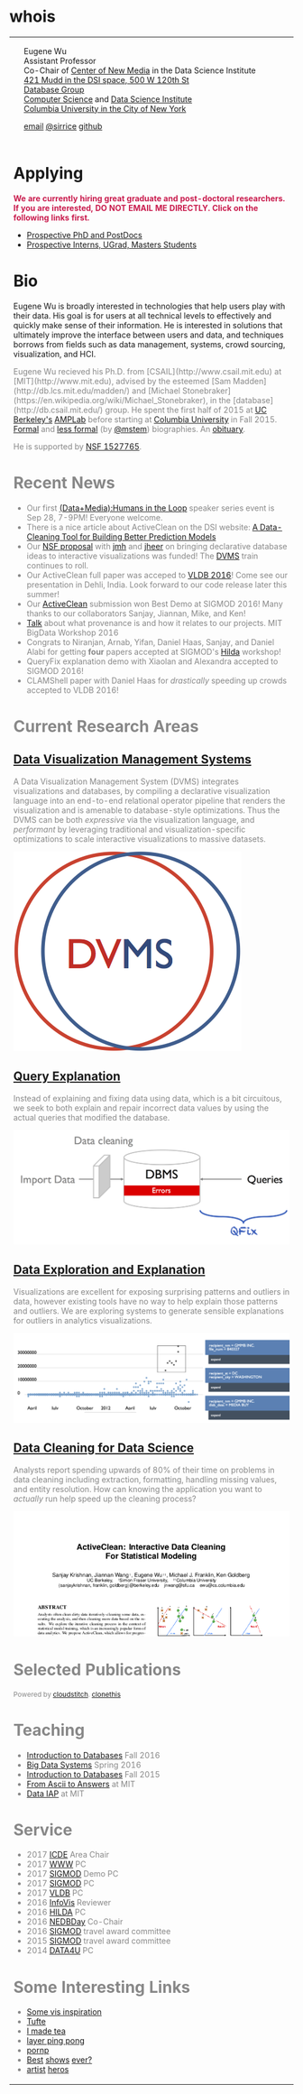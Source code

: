 

# whois

<div class="section">
<table class='row'><tr>

  <td class="thumb">
    <div title="hello world" id="mypic"></div>
  </td>
  <td>

  <p id="address">
    Eugene Wu<br/>
    Assistant Professor<br/>
    <span class="small">
      <!--OH: Weds 4-5PM<br/>-->
      <!--7LW1A CEPSR-->
      Co-Chair of <a href="http://datascienceinstitute.github.io">Center of New Media</a> in the Data Science Institute<br/>
      <a href="./images/map.png">421 Mudd in the DSI space, 500 W 120th St</a><br/>
      <a href="http://cudbg.github.io/">Database Group</a><br/>
      <a href="http://www.cs.columbia.edu/">Computer Science</a> and <a href="http://datascience.columbia.edu/">Data Science Institute</a><br/>
      <a href="http://www.columbia.edu">Columbia University in the City of New York</a>
    </span>
  </p>
  <p id="contacts">
    <a href="mailto:ewu@cs.columbia.edu">email</a>
    <a href="https://twitter.com/sirrice">@sirrice</a>
    <a href="http://github.com/sirrice">github</a>  
  </p>
  </td>
  </tr>
  <tr> <td colspan=2>

</div>

# Applying

<span style="font-weight: bold; color: rgb(201, 27, 77); width: 100%; padding-top: 10px; padding-bottom: 10px">
  We are currently hiring great graduate and post-doctoral researchers.  If you are interested, DO NOT EMAIL ME DIRECTLY.  Click on the following links first.
</span>
  

* [Prospective PhD and PostDocs](./applying.html)
* [Prospective Interns, UGrad, Masters Students](https://docs.google.com/forms/d/1-s1SwcpY0WBnRrzlrQfSrcxSCeOAymOHfU-sHroUXfU/viewform)

# Bio


Eugene Wu is broadly interested in technologies that help users play with
their data.  His goal is for users at all technical
levels to effectively and quickly make sense of their information.
He is interested in solutions that ultimately improve the interface between
users and data, and techniques borrows from fields such as data management, 
systems, crowd sourcing, visualization, and HCI.


<span style="color: #888;">
  Eugene Wu recieved his Ph.D. from  [CSAIL](http://www.csail.mit.edu)
  at [MIT](http://www.mit.edu),
  advised by the esteemed [Sam Madden](http://db.lcs.mit.edu/madden/) and 
  [Michael Stonebraker](https://en.wikipedia.org/wiki/Michael_Stonebraker),
  in the [database](http://db.csail.mit.edu/) group.
  He spent the first half of 2015 at <a href="http://www.cs.berkeley.edu">UC Berkeley's</a> <a href="https://amplab.cs.berkeley.edu">AMPLab</a>
  before starting at <a href="http://www.cs.columbia.edu">Columbia University</a> in Fall 2015.
  <a href="http://www.cs.columbia.edu/2015/wu-profile/">Formal</a> and
  <a href="http://partnews.brownbag.me/2012/02/29/better-know-a-classmate-eugene-wu/">less formal</a> (by
  <a href="http://partnews.brownbag.me/2012/02/29/interview-matt-stempeck-wants-to-change-the-world-with-tech/">@mstem</a>) biographies.
  An <a href="./obit.html">obituary</a>.


  He is supported by [NSF 1527765](http://www.nsf.gov/awardsearch/showAward?AWD_ID=1527765&HistoricalAwards=false).
</span>



# Recent News

* Our first [(Data+Media):Humans in the Loop](https://datascienceinstitute.github.io/) speaker series event is Sep 28, 7-9PM!  Everyone welcome.
* There is a nice article about ActiveClean on the DSI website: [A Data-Cleaning Tool for Building Better Prediction Models](http://datascience.columbia.edu/data-cleaning-tool-building-better-prediction-models)
* Our [NSF proposal](https://nsfdeclarativevis.github.io/NSFDeclarativeVis/) with [jmh](http://db.cs.berkeley.edu/jmh/) and [jheer](http://homes.cs.washington.edu/~jheer/) on bringing declarative database ideas to interactive visualizations was funded!  The [DVMS](./dvms.html) train continues to roll.
* Our ActiveClean full paper was acceped to [VLDB 2016](http://vldb2016.persistent.com/)!  Come see our presentation in Dehli, India.  Look forward to our code release later this summer!
* Our [ActiveClean](/files/papers/activeclean-sigmod16demo.pdf) submission won Best Demo at SIGMOD 2016!  Many thanks to our collaborators Sanjay, Jiannan, Mike, and Ken!
* [Talk](http://sirrice.github.io/files/talks/2016-05-mit-bigdata.pdf) about what provenance is and how it relates to our projects.  MIT BigData Workshop 2016
* Congrats to Niranjan, Arnab, Yifan, Daniel Haas, Sanjay, and Daniel Alabi for getting **four** papers accepted at SIGMOD's [Hilda](http://www.hilda.io) workshop!
* QueryFix explanation demo with Xiaolan and Alexandra accepted to SIGMOD 2016!
* CLAMShell paper with Daniel Haas for _drastically_ speeding up crowds accepted to VLDB 2016!


# Current Research Areas

## [Data Visualization Management Systems](./dvms.html)


A Data Visualization Management System (DVMS) integrates
visualizations and databases, by compiling a declarative visualization
language into an end-to-end relational operator pipeline that renders
the visualization and is amenable to database-style optimizations.
Thus the DVMS can be both <i>expressive</i> via the
visualization language, and <i>performant</i>
by leveraging traditional and visualization-specific
optimizations to scale interactive visualizations to massive
datasets.

<img class="screenshot" id="dvmslogo" src="./images/dvms.png" />

## [Query Explanation](./qfix.html)

Instead of explaining and fixing data using data, which is a bit circuitous,
we seek to both explain and repair incorrect data values by using the actual
queries that modified the database.

<img class="screenshot" id="qfixscreen" src="./images/qfix.png" />



## [Data Exploration and Explanation](./dbwipes.html)

Visualizations are excellent for exposing surprising patterns
and outliers in data, however existing tools have no way to
help explain those patterns and outliers.  We are exploring 
systems to generate sensible explanations for outliers in 
analytics visualizations.

<img class="screenshot" id="scorpionscreen" src="./images/scorpion.png" />


## [Data Cleaning for Data Science](https://activeclean.github.io)

Analysts report spending upwards of 80% of their time on problems in data cleaning including extraction, formatting, handling missing values, and entity resolution. 
How can knowing the application you want to _actually_ run help speed up the cleaning process?

<img class="screenshot" id="samplecleanscreen" src="./images/previews/preview_activeclean-vldb16.png" />




# <span id="pubtitle">Selected Publications</span> 

<div class="section">
  <div id="publications">
    <cloudstitch-handlebars user="sirrice" app="wu-publications"></cloudstitch-handlebars>
  </div>
  <div style="font-size: 9pt">
    Powered by <a href="http://www.cloudstitch.io/">cloudstitch</a>.  
    <a href="https://www.cloudstitch.com/academic/eugene-wu-publications">clonethis</a>
  </div>
</div>





# Teaching

* [Introduction to Databases](http://www.cs.columbia.edu/~coms4111/) Fall 2016
* [Big Data Systems](http://columbia.github.io/systems-bigdata-class/) Spring 2016
* [Introduction to Databases](http://www.cs.columbia.edu/~coms4111/) Fall 2015
* [From Ascii to Answers](http://db.csail.mit.edu/6.885/) at MIT 
* [Data IAP](dataiap.github.io) at MIT



# Service

* 2017 [ICDE](http://icde2017.sdsc.edu/) Area Chair
* 2017 [WWW](http://sigmod2017.org/) PC
* 2017 [SIGMOD](http://sigmod2017.org/) Demo PC
* 2017 [SIGMOD](http://sigmod2017.org/) PC
* 2017 [VLDB](http://www.vldb.org/2017/) PC
* 2016 [InfoVis](http://ieeevis.org/) Reviewer
* 2016 [HILDA](http://hilda.io/2016/) PC
* 2016 [NEDBDay](http://mitdbg.github.io/nedbday/2016) Co-Chair
* 2016 [SIGMOD](http://sigmod2016.org/) travel award committee
* 2015 [SIGMOD](http://sigmod2015.org/) travel award committee
* 2014 [DATA4U](https://sites.google.com/site/data4u2014/) PC






# Some Interesting Links

* [Some vis inspiration](./d3gallery.html)
* [Tufte](http://www.edwardtufte.com)
* [I made tea](http://www.telescopictext.com/)
* [layer ping pong](http://eugenewu.net/layerpp.html)
* [pornp](http://www.pantsornopants.com)
* [Be](http://en.wikipedia.org/wiki/Adventure_Time)[st](https://en.m.wikipedia.org/wiki/Archer_(TV_series))
  [shows](http://www.adultswim.com/videos/rick-and-morty/pilot/)
  [ever?](http://en.wikipedia.org/wiki/Teen_Titans_(TV_series))
* [ar](http://juliakuo.com/my-work/concert-posters/)[ti](http://helllllen.org/)[st](http://magicalgametime.com)
  [he](http://www.tomgauld.com/)[ro](http://www.danmccarthy.org/)[s](http://sunbakerey.tumblr.com/)





